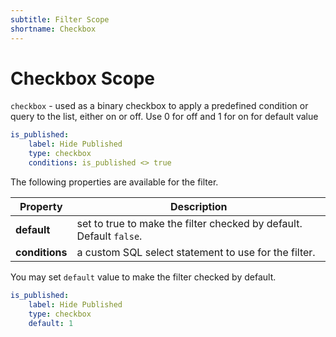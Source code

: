 ```yaml
---
subtitle: Filter Scope
shortname: Checkbox
---
```

# Checkbox Scope

`checkbox` - used as a binary checkbox to apply a predefined condition or query to the list, either on or off. Use 0 for off and 1 for on for default value

```yaml
is_published:
    label: Hide Published
    type: checkbox
    conditions: is_published <> true
```

The following properties are available for the filter.

Property | Description
------------- | -------------
**default** | set to true to make the filter checked by default. Default `false`.
**conditions** | a custom SQL select statement to use for the filter.

You may set `default` value to make the filter checked by default.

```yaml
is_published:
    label: Hide Published
    type: checkbox
    default: 1
```
